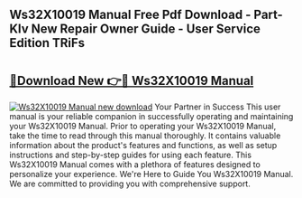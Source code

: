 ## Ws32X10019 Manual Free Pdf Download - Part-KIv New Repair Owner Guide - User Service Edition TRiFs

# <h2><a href="http://bc28227.oget.top/?id=Ws32X10019+Manual">🔗Download New 👉🔴 Ws32X10019 Manual</a></h2>

[![Ws32X10019 Manual new download](https://i.imgur.com/5g1atiW.png)](http://bc28227.oget.top/?id=Ws32X10019+Manual)
Your Partner in Success This user manual is your reliable companion in successfully operating and maintaining your Ws32X10019 Manual. Prior to operating your Ws32X10019 Manual, take the time to read through this manual thoroughly. It contains valuable information about the product's features and functions, as well as setup instructions and step-by-step guides for using each feature. This Ws32X10019 Manual comes with a plethora of features designed to personalize your experience. We're Here to Guide You Ws32X10019 Manual. We are committed to providing you with comprehensive support.
